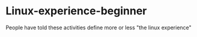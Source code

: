# Linux-experience-beginner
People have told these activities define more or less "the linux experience"
